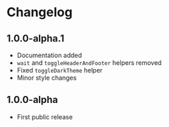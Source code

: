 # Changelog

## 1.0.0-alpha.1

- Documentation added
- `wait` and `toggleHeaderAndFooter` helpers removed
- Fixed `toggleDarkTheme` helper
- Minor style changes

## 1.0.0-alpha

- First public release